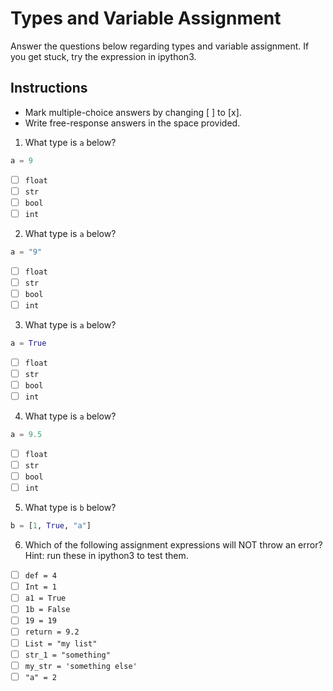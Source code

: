 # Types and Variable Assignment
Answer the questions below regarding types and variable assignment. If you get stuck, try the expression in ipython3.

## Instructions
- Mark multiple-choice answers by changing [ ] to [x].
- Write free-response answers in the space provided.

1. What type is `a` below?
```python
a = 9
```
- [ ] `float`
- [ ] `str`
- [ ] `bool`
- [ ] `int`

2. What type is `a` below?
```python
a = "9"
```
- [ ] `float`
- [ ] `str`
- [ ] `bool`
- [ ] `int`

3. What type is `a` below?
```python
a = True
```
- [ ] `float`
- [ ] `str`
- [ ] `bool`
- [ ] `int`

4. What type is `a` below?
```python
a = 9.5
```
- [ ] `float`
- [ ] `str`
- [ ] `bool`
- [ ] `int`

5. What type is `b` below?
```python
b = [1, True, "a"]
```

6. Which of the following assignment expressions will NOT throw an error?
Hint: run these in ipython3 to test them.
- [ ] `def = 4`
- [ ] `Int = 1`
- [ ] `a1 = True`
- [ ] `1b = False`
- [ ] `19 = 19`
- [ ] `return = 9.2`
- [ ] `List = "my list"`
- [ ] `str_1 = "something"`
- [ ] `my_str = 'something else'`
- [ ] `"a" = 2`
